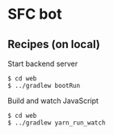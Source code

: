 # SFC bot

## Recipes (on local)

Start backend server
```
$ cd web
$ ../gradlew bootRun
```

Build and watch JavaScript
```
$ cd web
$ ../gradlew yarn_run_watch
```
